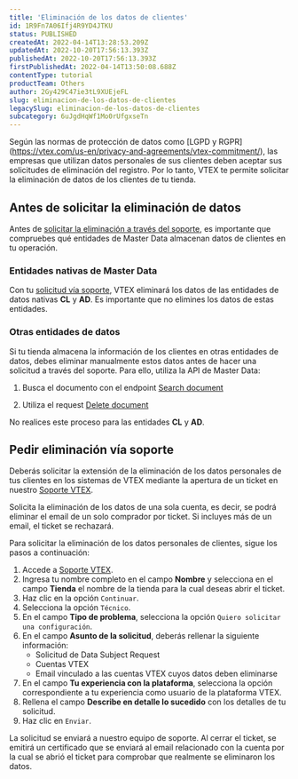 ```yaml
---
title: 'Eliminación de los datos de clientes'
id: 1R9Fn7A06Ifj4R9YD4JTKU
status: PUBLISHED
createdAt: 2022-04-14T13:28:53.209Z
updatedAt: 2022-10-20T17:56:13.393Z
publishedAt: 2022-10-20T17:56:13.393Z
firstPublishedAt: 2022-04-14T13:50:08.688Z
contentType: tutorial
productTeam: Others
author: 2Gy429C47ie3tL9XUEjeFL
slug: eliminacion-de-los-datos-de-clientes
legacySlug: eliminacion-de-los-datos-de-clientes
subcategory: 6uJgdHqWf1Mo0rUfgxseTn
---
```


Según las normas de protección de datos como [LGPD y RGPR] (https://vtex.com/us-en/privacy-and-agreements/vtex-commitment/), las empresas que utilizan datos personales de sus clientes deben aceptar sus solicitudes de eliminación del registro. Por lo tanto, VTEX te permite solicitar la eliminación de datos de los clientes de tu tienda.

## Antes de solicitar la eliminación de datos

Antes de [solicitar la eliminación a través del soporte](#pedir-eliminacion-via-soporte), es importante que compruebes qué entidades de Master Data almacenan datos de clientes en tu operación.

### Entidades nativas de Master Data

Con tu [solicitud vía soporte](#pedir-eliminacion-via-soporte), VTEX eliminará los datos de las entidades de datos nativas **CL** y **AD**. Es importante que no elimines los datos de estas entidades.

### Otras entidades de datos

Si tu tienda almacena la información de los clientes en otras entidades de datos, debes eliminar manualmente estos datos antes de hacer una solicitud a través del soporte. Para ello, utiliza la API de Master Data:

1. Busca el documento con el endpoint [Search document](https://developers.vtex.com/vtex-rest-api/reference/searchdocuments-1)

2. Utiliza el request [Delete document](https://developers.vtex.com/vtex-rest-api/reference/deletedocument-1)

<div class="alert alert-danger">
No realices este proceso para las entidades <b>CL</b> y <b>AD</b>. 
</div>

## Pedir eliminación vía soporte

Deberás solicitar la extensión de la eliminación de los datos personales de tus clientes en los sistemas de VTEX mediante la apertura de un ticket en nuestro [Soporte VTEX](https://help.vtex.com/es/support).

<div class="alert alert-warning">
Solicita la eliminación de los datos de una sola cuenta, es decir, se podrá eliminar el email de un solo comprador por ticket. Si incluyes más de un email, el ticket se rechazará. 
</div>

Para solicitar la eliminación de los datos personales de clientes, sigue los pasos a continuación:

1. Accede a [Soporte VTEX](https://help.vtex.com/es/support).
2. Ingresa tu nombre completo en el campo **Nombre** y selecciona en el campo **Tienda** el nombre de la tienda para la cual deseas abrir el ticket.
3. Haz clic en la opción `Continuar`.
4. Selecciona la opción `Técnico`.
5. En el campo **Tipo de problema**, selecciona la opción `Quiero solicitar una configuración`.
6. En el campo **Asunto de la solicitud**, deberás rellenar la siguiente información:
   * Solicitud de Data Subject Request
   * Cuentas VTEX
   * Email vinculado a las cuentas VTEX cuyos datos deben eliminarse
7. En el campo **Tu experiencia con la plataforma**, selecciona la opción correspondiente a tu experiencia como usuario de la plataforma VTEX.
8. Rellena el campo **Describe en detalle lo sucedido** con los detalles de tu solicitud.
9. Haz clic en `Enviar`.

La solicitud se enviará a nuestro equipo de soporte. Al cerrar el ticket, se emitirá un certificado que se enviará al email relacionado con la cuenta por la cual se abrió el ticket para comprobar que realmente se eliminaron los datos.

